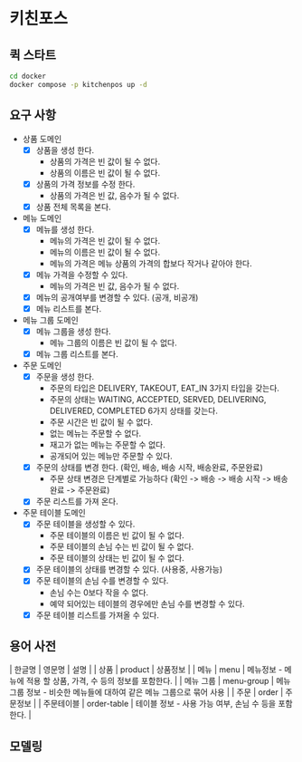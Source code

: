 # 키친포스

## 퀵 스타트

```sh
cd docker
docker compose -p kitchenpos up -d
```

## 요구 사항
* 상품 도메인
  * [x] 상품을 생성 한다.
    * 상품의 가격은 빈 값이 될 수 없다.
    * 상품의 이름은 빈 값이 될 수 없다.
  * [x] 상품의 가격 정보를 수정 한다.
    * 상품의 가격은 빈 값, 음수가 될 수 없다.
  * [x] 상품 전체 목록을 본다.
* 메뉴 도메인
  * [x] 메뉴를 생성 한다.
    * 메뉴의 가격은 빈 값이 될 수 없다.
    * 메뉴의 이름은 빈 값이 될 수 없다.
    * 메뉴의 가격은 메뉴 상품의 가격의 합보다 작거나 같아야 한다.
  * [x] 메뉴 가격을 수정할 수 있다.
    * 메뉴의 가격은 빈 값, 음수가 될 수 없다.
  * [x] 메뉴의 공개여부를 변경할 수 있다. (공개, 비공개)
  * [x] 메뉴 리스트를 본다.
* 메뉴 그룹 도메인
  * [x] 메뉴 그룹을 생성 한다.
    * 메뉴 그룹의 이름은 빈 값이 될 수 없다.
  * [x] 메뉴 그룹 리스트를 본다.
* 주문 도메인
  * [x] 주문을 생성 한다. 
    * 주문의 타입은 DELIVERY, TAKEOUT, EAT_IN 3가지 타입을 갖는다.
    * 주문의 상태는 WAITING, ACCEPTED, SERVED, DELIVERING, DELIVERED, COMPLETED 6가지 상태를 갖는다.
    * 주문 시간은 빈 값이 될 수 없다.
    * 없는 메뉴는 주문할 수 없다.
    * 재고가 없는 메뉴는 주문할 수 없다.
    * 공개되어 있는 메뉴만 주문할 수 있다.
  * [x] 주문의 상태를 변경 한다. (확인, 배송, 배송 시작, 배송완료, 주문완료)
    * 주문 상태 변경은 단계별로 가능하다 (확인 -> 배송 -> 배송 시작 -> 배송완료 -> 주문완료)
  * [x] 주문 리스트를 가져 온다.
* 주문 테이블 도메인
  * [x] 주문 테이블을 생성할 수 있다.
    * 주문 테이블의 이름은 빈 값이 될 수 없다.
    * 주문 테이블의 손님 수는 빈 값이 될 수 없다.
    * 주문 테이블의 상태는 빈 값이 될 수 없다.
  * [x] 주문 테이블의 상태를 변경할 수 있다. (사용중, 사용가능)
  * [x] 주문 테이블의 손님 수를 변경할 수 있다.
    * 손님 수는 0보다 작을 수 없다.
    * 예약 되어있는 테이블의 경우에만 손님 수를 변경할 수 있다.
  * [x] 주문 테이블 리스트를 가져올 수 있다.

## 용어 사전

| 한글명 | 영문명 | 설명 |
| 상품 | product | 상품정보 |
| 메뉴 | menu | 메뉴정보 - 메뉴에 적용 할 상품, 가격, 수 등의 정보를 포함한다. |
| 메뉴 그룹 | menu-group | 메뉴 그룹 정보 - 비슷한 메뉴들에 대하여 같은 메뉴 그룹으로 묶어 사용 |
| 주문 | order | 주문정보 |
| 주문테이블 | order-table | 테이블 정보 - 사용 가능 여부, 손님 수 등을 포함한다. |

## 모델링
